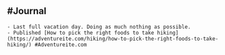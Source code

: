 ## #Journal
	- Last full vacation day. Doing as much nothing as possible.
	- Published [How to pick the right foods to take hiking](https://adventureite.com/hiking/how-to-pick-the-right-foods-to-take-hiking/) #Adventureite.com